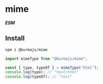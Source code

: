 # mime

**_ESM_**

## Install

```bash
npm i @burmajs/mime
```

```js
import mimeType from "@burmajs/mime";

const { type, typeOf } = mimeType("html");
console.log(type); // "text/html"
console.log(typeOf); // "text"
```
